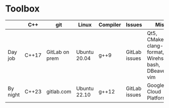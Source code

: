 # Toolbox
| | C++ | git | Linux | Compiler | Issues | Misc |
| --- | --- | --- | --- | --- | --- | --- |
| Day job  | C++17 | GitLab on prem | Ubuntu 20.04 | g++9  | GitLab issues | Qt5, CMake, clang-format, Wirehshark, bash, DBeaver, vim |
| By night | C++23 | gitlab.com     | Ubuntu 22.10 | g++12 | GitLab issues | Google Cloud Platform |

